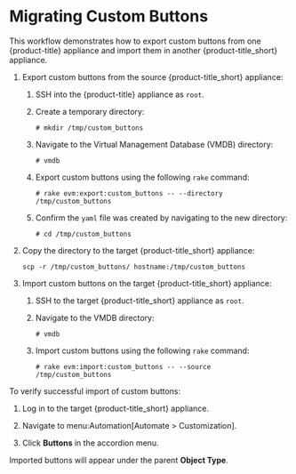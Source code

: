 # Migrating Custom Buttons

This workflow demonstrates how to export custom buttons from one
{product-title} appliance and import them in another
{product-title\_short} appliance.

1.  Export custom buttons from the source {product-title\_short}
    appliance:
    
    1.  SSH into the {product-title} appliance as `root`.
    
    2.  Create a temporary directory:
        
            # mkdir /tmp/custom_buttons
    
    3.  Navigate to the Virtual Management Database (VMDB) directory:
        
            # vmdb
    
    4.  Export custom buttons using the following `rake` command:
        
            # rake evm:export:custom_buttons -- --directory /tmp/custom_buttons
    
    5.  Confirm the `yaml` file was created by navigating to the new
        directory:
        
            # cd /tmp/custom_buttons

2.  Copy the directory to the target {product-title\_short} appliance:
    
        scp -r /tmp/custom_buttons/ hostname:/tmp/custom_buttons

3.  Import custom buttons on the target {product-title\_short}
    appliance:
    
    1.  SSH to the target {product-title\_short} appliance as `root`.
    
    2.  Navigate to the VMDB directory:
        
            # vmdb
    
    3.  Import custom buttons using the following `rake` command:
        
            # rake evm:import:custom_buttons -- --source /tmp/custom_buttons

To verify successful import of custom buttons:

1.  Log in to the target {product-title\_short} appliance.

2.  Navigate to menu:Automation\[Automate \> Customization\].

3.  Click **Buttons** in the accordion menu.

Imported buttons will appear under the parent **Object Type**.
